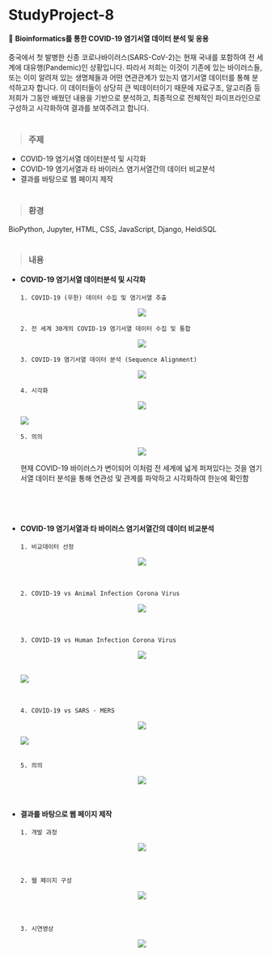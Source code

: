 # StudyProject-8
🧬 <strong>Bioinformatics를 통한 COVID-19 염기서열 데이터 분석 및 응용</strong><br><br>
중국에서 첫 발병한 신종 코로나바이러스(SARS-CoV-2)는 현재 국내를 포함하여 전 세계에 대유행(Pandemic)인 상황입니다. 따라서 저희는 이것이 기존에 있는 바이러스들, 또는 이미 알려져 있는 생명체들과 어떤 연관관계가 있는지 염기서열 데이터를 통해 분석하고자 합니다. 이 데이터들이 상당히 큰 빅데이터이기 때문에 자료구조, 알고리즘 등 저희가 그동안 배웠던 내용을 기반으로 분석하고, 최종적으로 전체적인 파이프라인으로 구성하고 시각화하여 결과를 보여주려고 합니다.
<br><br>

> ### 주제
* COVID-19 염기서열 데이터분석 및 시각화
* COVID-19 염기서열과 타 바이러스 염기서열간의 데이터 비교분석
* 결과를 바탕으로 웹 페이지 제작
<br><br>

> ### 환경
BioPython, Jupyter, HTML, CSS, JavaScript, Django, HeidiSQL
<br><br>

> ### 내용
* <strong>COVID-19 염기서열 데이터분석 및 시각화</strong><br><br>
  `1. COVID-19 (우한) 데이터 수집 및 염기서열 추출`<p align="center"><img src="https://user-images.githubusercontent.com/76520025/145023978-0945c585-b09c-41c8-942e-16a1e3efe92d.png"></p>
  `2. 전 세계 30개의 COVID-19 염기서열 데이터 수집 및 통합`<p align="center"><img src="https://user-images.githubusercontent.com/76520025/145023983-632b5d79-d3c6-4f48-98e1-12a77f2a064c.png"></p>
  `3. COVID-19 염기서열 데이터 분석 (Sequence Alignment)`<p align="center"><img src="https://user-images.githubusercontent.com/76520025/145023992-cbae69de-3b7b-448d-86f2-dd9b11875bc5.png"></p>
  `4. 시각화`<p align="center"><img src="https://user-images.githubusercontent.com/76520025/145023995-edfd73bd-3ea5-46f8-bc2c-35f6d970867c.png"></p><img src="https://user-images.githubusercontent.com/76520025/145025038-e69c1acd-bba1-4210-8c92-5e973f950d82.png"></p>
  `5. 의의`<p align="center"><img src="https://user-images.githubusercontent.com/76520025/145025217-56e0a1ba-715a-489b-8104-2efdb7886792.png"></p>
현재 COVID-19 바이러스가 변이되어 이처럼 전 세계에 넓게 퍼져있다는 것을 염기서열 데이터 분석을 통해 연관성 및 관계를 파악하고 시각화하여 한눈에 확인함
  
<br><br><br>
* <strong>COVID-19 염기서열과 타 바이러스 염기서열간의 데이터 비교분석</strong><br><br>
  `1. 비교데이터 선정`<p align="center"><img src="https://user-images.githubusercontent.com/76520025/145029671-268cddf9-4041-49eb-9472-9b369b3a5bed.png"></p><br><br>
  `2. COVID-19 vs Animal Infection Corona Virus`<p align="center"><img src="https://user-images.githubusercontent.com/76520025/145030031-5488e22b-3d02-498f-ae6e-722ad101d779.png"></p><br><br>
  `3. COVID-19 vs Human Infection Corona Virus`<p align="center"><img src="https://user-images.githubusercontent.com/76520025/145027607-bc4d324c-d94c-4d66-b363-4a105bdbeff8.png"><br><br></p><img src="https://user-images.githubusercontent.com/76520025/145027609-ff4be427-82c9-4686-9c6e-e5041bfe3ccd.png"></p><br><br>
  `4. COVID-19 vs SARS · MERS`<p align="center"><img src="https://user-images.githubusercontent.com/76520025/145027614-ffef7288-e790-42b6-8a5e-673a660dea1c.png"></p><img src="https://user-images.githubusercontent.com/76520025/145027618-7c2b8725-f541-4af6-9ca1-ca6210e7387e.png"></p><br>
  `5. 의의`<p align="center"><img src="https://user-images.githubusercontent.com/76520025/145029516-dd6eff16-5429-48d8-9699-9f8889250c94.png"></p>
<br><br>
* <strong>결과를 바탕으로 웹 페이지 제작</strong><br><br>
  `1. 개발 과정`<p align="center"><img src="https://user-images.githubusercontent.com/76520025/145030435-e05e1591-7777-41b2-a405-9b621ca1ad7c.png"></p><br><br>
  `2. 웹 페이지 구성`<p align="center"><img src="https://user-images.githubusercontent.com/76520025/145030442-b6a67778-c021-46e2-81f9-c38c5e829a52.png"></p><br><br>
  `3. 시연영상`<p align="center"><img src="https://user-images.githubusercontent.com/76520025/145032767-06d0b2c6-c209-461d-8289-011059914d86.gif"></p><br><br>
